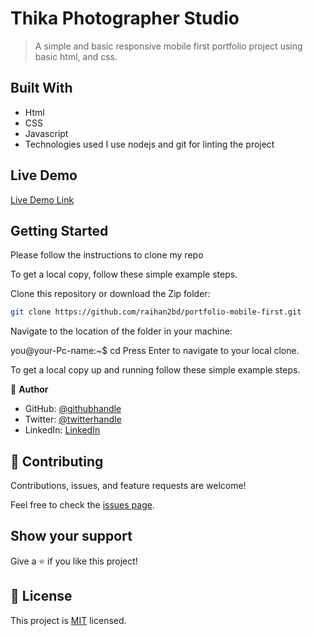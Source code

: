# Thika Photographer Studio

> A simple and basic responsive mobile first portfolio project using basic html, and css.

## Built With

- Html
- CSS
- Javascript
- Technologies used
  I use nodejs and git for linting the project

## Live Demo
[Live Demo Link](https://raihan2bd.github.io/portfolio/)

## Getting Started

Please follow the instructions to clone my repo

To get a local copy, follow these simple example steps.

Clone this repository or download the Zip folder:

```sh
git clone https://github.com/raihan2bd/portfolio-mobile-first.git
```

Navigate to the location of the folder in your machine:

you@your-Pc-name:~$ cd <folder>
Press Enter to navigate to your local clone.

To get a local copy up and running follow these simple example steps.

👤 **Author**

- GitHub: [@githubhandle](https://github.com/raihan2bd)
- Twitter: [@twitterhandle](https://twitter.com/raihan2bd)
- LinkedIn: [LinkedIn](https://linkedin.com/in/raihan2bd)


## 🤝 Contributing

Contributions, issues, and feature requests are welcome!

Feel free to check the [issues page](../../issues/).

## Show your support

Give a ⭐️ if you like this project!

## 📝 License

This project is [MIT](LICENSE) licensed.
